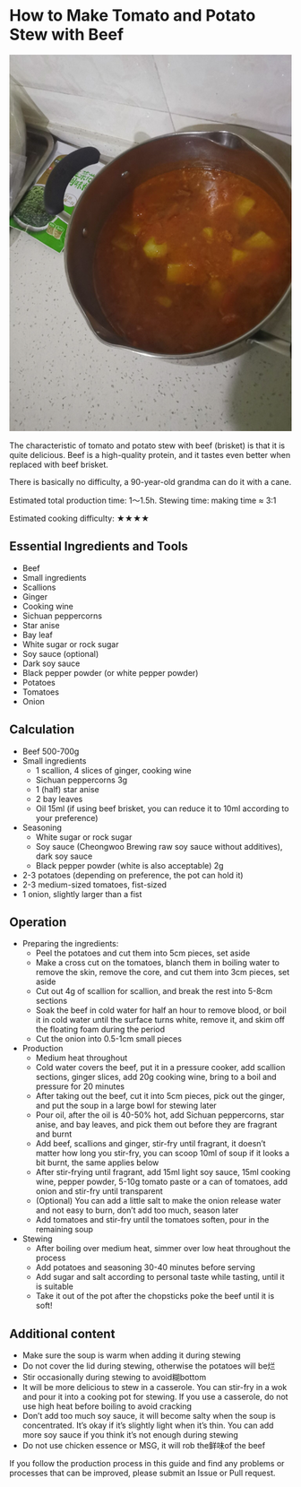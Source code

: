 # How to Make Tomato and Potato Stew with Beef

![Effect Picture](./abaaba_1.png)

The characteristic of tomato and potato stew with beef (brisket) is that it is quite delicious. Beef is a high-quality protein, and it tastes even better when replaced with beef brisket.

There is basically no difficulty, a 90-year-old grandma can do it with a cane.

Estimated total production time: 1～1.5h. Stewing time: making time ≈ 3:1

Estimated cooking difficulty: ★★★★

## Essential Ingredients and Tools

- Beef
- Small ingredients
- Scallions
- Ginger
- Cooking wine
- Sichuan peppercorns
- Star anise
- Bay leaf
- White sugar or rock sugar
- Soy sauce (optional)
- Dark soy sauce
- Black pepper powder (or white pepper powder)
- Potatoes
- Tomatoes
- Onion

## Calculation

- Beef 500-700g
- Small ingredients
  - 1 scallion, 4 slices of ginger, cooking wine
  - Sichuan peppercorns 3g
  - 1 (half) star anise
  - 2 bay leaves
  - Oil 15ml (if using beef brisket, you can reduce it to 10ml according to your preference)
- Seasoning
  - White sugar or rock sugar
  - Soy sauce (Cheongwoo Brewing raw soy sauce without additives), dark soy sauce
  - Black pepper powder (white is also acceptable) 2g
- 2-3 potatoes (depending on preference, the pot can hold it)
- 2-3 medium-sized tomatoes, fist-sized
- 1 onion, slightly larger than a fist

## Operation

- Preparing the ingredients:
  - Peel the potatoes and cut them into 5cm pieces, set aside
  - Make a cross cut on the tomatoes, blanch them in boiling water to remove the skin, remove the core, and cut them into 3cm pieces, set aside
  - Cut out 4g of scallion for scallion, and break the rest into 5-8cm sections
  - Soak the beef in cold water for half an hour to remove blood, or boil it in cold water until the surface turns white, remove it, and skim off the floating foam during the period
  - Cut the onion into 0.5-1cm small pieces
- Production
  - Medium heat throughout
  - Cold water covers the beef, put it in a pressure cooker, add scallion sections, ginger slices, add 20g cooking wine, bring to a boil and pressure for 20 minutes
  - After taking out the beef, cut it into 5cm pieces, pick out the ginger, and put the soup in a large bowl for stewing later
  - Pour oil, after the oil is 40-50% hot, add Sichuan peppercorns, star anise, and bay leaves, and pick them out before they are fragrant and burnt
  - Add beef, scallions and ginger, stir-fry until fragrant, it doesn’t matter how long you stir-fry, you can scoop 10ml of soup if it looks a bit burnt, the same applies below
  - After stir-frying until fragrant, add 15ml light soy sauce, 15ml cooking wine, pepper powder, 5-10g tomato paste or a can of tomatoes, add onion and stir-fry until transparent
  - (Optional) You can add a little salt to make the onion release water and not easy to burn, don’t add too much, season later
  - Add tomatoes and stir-fry until the tomatoes soften, pour in the remaining soup
- Stewing
  - After boiling over medium heat, simmer over low heat throughout the process
  - Add potatoes and seasoning 30-40 minutes before serving
  - Add sugar and salt according to personal taste while tasting, until it is suitable
  - Take it out of the pot after the chopsticks poke the beef until it is soft!

## Additional content

- Make sure the soup is warm when adding it during stewing
- Do not cover the lid during stewing, otherwise the potatoes will be烂
- Stir occasionally during stewing to avoid糊bottom
- It will be more delicious to stew in a casserole. You can stir-fry in a wok and pour it into a cooking pot for stewing. If you use a casserole, do not use high heat before boiling to avoid cracking
- Don’t add too much soy sauce, it will become salty when the soup is concentrated. It’s okay if it’s slightly light when it’s thin. You can add more soy sauce if you think it’s not enough during stewing
- Do not use chicken essence or MSG, it will rob the鲜味of the beef

If you follow the production process in this guide and find any problems or processes that can be improved, please submit an Issue or Pull request.
